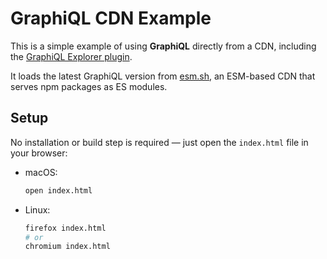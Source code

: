 # GraphiQL CDN Example

This is a simple example of using **GraphiQL** directly from a CDN, including the [GraphiQL Explorer plugin](../../packages/graphiql-plugin-explorer/README.md).

It loads the latest GraphiQL version from [esm.sh](https://esm.sh), an ESM-based CDN that serves npm packages as ES modules.

## Setup

No installation or build step is required — just open the `index.html` file in your browser:

- macOS:

  ```sh
  open index.html
  ```

- Linux:

  ```sh
  firefox index.html
  # or
  chromium index.html
  ```
